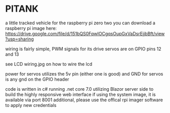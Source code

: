 # PITANK
a little tracked vehicle for the raspberry pi zero two
you can download a raspberry pi image here:
https://drive.google.com/file/d/151bQS0FqwIOCgqsOupGxVaDsrEjjbBft/view?usp=sharing

wiring is fairly simple, PWM signals for its drive servos are on GPIO pins 12 and 13

see LCD wiring.jpg on how to wire the lcd

power for servos utilizes the 5v pin (either one is good)
and GND for servos is any gnd on the GPIO header

code is written in c# running .net core 7.0 utilizing Blazor server side to build the highly responsive web interface
if using the system image, it is available via port 8001
additional, please use the offical rpi imager software to apply new credentials 
